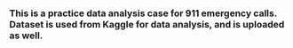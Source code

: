 ### This is a practice data analysis case for 911 emergency calls. Dataset is used from Kaggle for data analysis, and is uploaded as well. 
